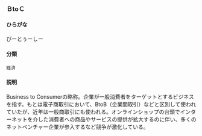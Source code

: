 <div style="display:none;">

## [あ行](securities-terms?id=あ行)
## [か行](securities-terms?id=か行)
## [さ行](securities-terms?id=さ行)
## [た行](securities-terms?id=た行)
## [な行](securities-terms?id=な行)
## [は行](securities-terms?id=は行)
## [ま行](securities-terms?id=ま行)
## [や行](securities-terms?id=や行)
## [ら行](securities-terms?id=ら行)
## [わ行](securities-terms?id=わ行)
## [英数字・記号](securities-terms?id=英数字・記号)

</div>

### ＢtoＣ

#### ひらがな

びーとぅーしー

#### 分類

`経済`

#### 説明

Business to Consumerの略称。企業が一般消費者をターゲットとするビジネスを指す。もとは電子商取引において、BtoB（企業間取引）などと区別して使われていたが、近年は一般商取引にも使われる。オンラインショップの台頭でインターネットを介した消費者への商品やサービスの提供が拡大するのに伴い、多くのネットベンチャー企業が参入するなど競争が激化している。

